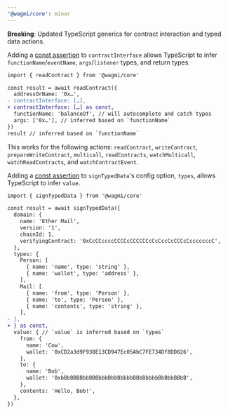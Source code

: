 ```yaml
---
'@wagmi/core': minor
---
```


**Breaking**: Updated TypeScript generics for contract interaction and typed data actions.

Adding a [const assertion](https://www.typescriptlang.org/docs/handbook/release-notes/typescript-3-4.html#const-assertions) to `contractInterface` allows TypeScript to infer `functionName`/`eventName`, `args`/`listener` types, and return types.

```diff
import { readContract } from '@wagmi/core'

const result = await readContract({
  addressOrName: '0x…',
- contractInterface: […],
+ contractInterface: […] as const,
  functionName: 'balanceOf', // will autocomplete and catch typos
  args: ['0x…'], // inferred based on `functionName`
})
result // inferred based on `functionName`
```

This works for the following actions: `readContract`, `writeContract`, `prepareWriteContract`, `multicall`, `readContracts`, `watchMulticall`, `watchReadContracts`, and `watchContractEvent`.

Adding a [const assertion](https://www.typescriptlang.org/docs/handbook/release-notes/typescript-3-4.html#const-assertions) to `signTypedData`'s config option, `types`, allows TypeScript to infer `value`.

```diff
import { signTypedData } from '@wagmi/core'

const result = await signTypedData({
  domain: {
    name: 'Ether Mail',
    version: '1',
    chainId: 1,
    verifyingContract: '0xCcCCccccCCCCcCCCCCCcCcCccCcCCCcCcccccccC',
  },
  types: {
    Person: [
      { name: 'name', type: 'string' },
      { name: 'wallet', type: 'address' },
    ],
    Mail: [
      { name: 'from', type: 'Person' },
      { name: 'to', type: 'Person' },
      { name: 'contents', type: 'string' },
    ],
- },
+ } as const,
  value: { // `value` is inferred based on `types`
    from: {
      name: 'Cow',
      wallet: '0xCD2a3d9F938E13CD947Ec05AbC7FE734Df8DD826',
    },
    to: {
      name: 'Bob',
      wallet: '0xbBbBBBBbbBBBbbbBbbBbbbbBBbBbbbbBbBbbBBbB',
    },
    contents: 'Hello, Bob!',
  },
})
```

